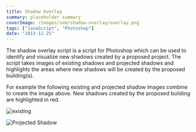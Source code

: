 ```yaml
---
title: Shadow Overlay
summary: placeholder summary
coverImage: /images/som/shadow-overlay/overlay.png
tags: ["JavaScript", "Photoshop"]
date: "2013-11-25"
---
```


The shadow overlay script is a script for Photoshop which can be used to identify and visualize new shadows created by a proposed project. The script takes images of existing shadows and projected shadows and highlights the areas where new shadows will be created by the proposed building(s).

For example the following existing and projected shadow images combine to create the image above. New shadows created by the proposed building are highlighted in red.

![existing](/images/som/shadow-overlay/existing.png)

![Projected Shadow](/images/som/shadow-overlay/projected.png)
